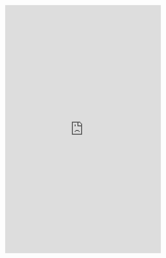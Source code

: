 <iframe class="repl" width="100%" height="800px" frameborder="0" src="https://repl.it/@azablan/pairsToString?lite=true"></iframe>
